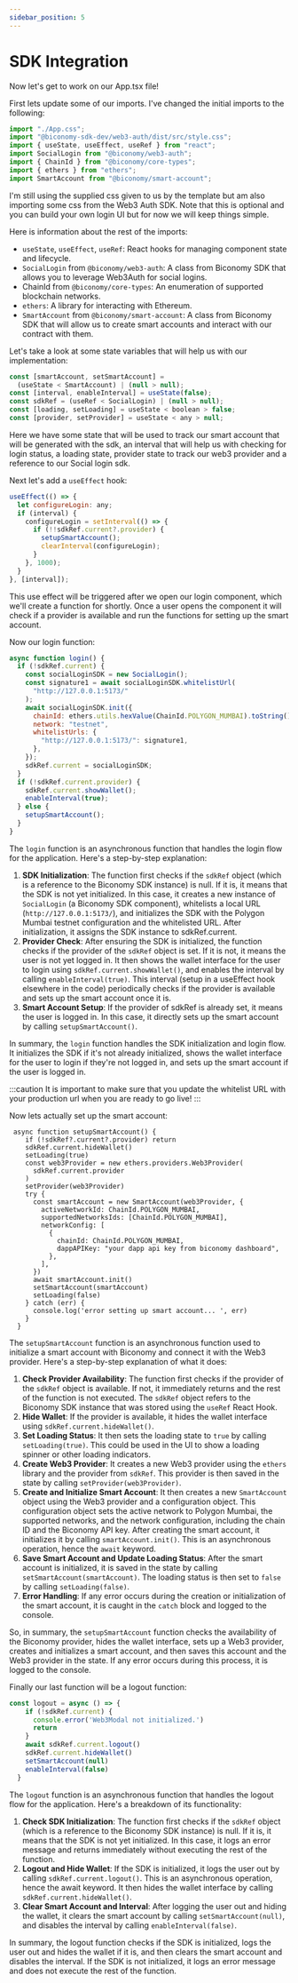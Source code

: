 ```yaml
---
sidebar_position: 5
---
```


# SDK Integration

Now let's get to work on our App.tsx file!

First lets update some of our imports. I've changed the initial imports to the following:

```js
import "./App.css";
import "@biconomy-sdk-dev/web3-auth/dist/src/style.css";
import { useState, useEffect, useRef } from "react";
import SocialLogin from "@biconomy/web3-auth";
import { ChainId } from "@biconomy/core-types";
import { ethers } from "ethers";
import SmartAccount from "@biconomy/smart-account";
```

I'm still using the supplied css given to us by the template but am also importing some css from the Web3 Auth SDK. Note that this is optional and you can build your own login UI but for now we will keep things simple.

Here is information about the rest of the imports:

- `useState`, `useEffect`, `useRef`: React hooks for managing component state and lifecycle.
- `SocialLogin` from `@biconomy/web3-auth`: A class from Biconomy SDK that allows you to leverage Web3Auth for social logins.
- ChainId from `@biconomy/core-types`: An enumeration of supported blockchain networks.
- `ethers`: A library for interacting with Ethereum.
- `SmartAccount` from `@biconomy/smart-account`: A class from Biconomy SDK that will allow us to create smart accounts and interact with our contract with them.

Let's take a look at some state variables that will help us with our implementation:

```js
const [smartAccount, setSmartAccount] =
  (useState < SmartAccount) | (null > null);
const [interval, enableInterval] = useState(false);
const sdkRef = (useRef < SocialLogin) | (null > null);
const [loading, setLoading] = useState < boolean > false;
const [provider, setProvider] = useState < any > null;
```

Here we have some state that will be used to track our smart account that will be generated with the sdk, an interval that will help us with checking for login status, a loading state, provider state to track our web3 provider and a reference to our Social login sdk.

Next let's add a `useEffect` hook:

```js
useEffect(() => {
  let configureLogin: any;
  if (interval) {
    configureLogin = setInterval(() => {
      if (!!sdkRef.current?.provider) {
        setupSmartAccount();
        clearInterval(configureLogin);
      }
    }, 1000);
  }
}, [interval]);
```

This use effect will be triggered after we open our login component, which we'll create a function for shortly. Once a user opens the component it will check if a provider is available and run the functions for setting up the smart account.

Now our login function:

```js
async function login() {
  if (!sdkRef.current) {
    const socialLoginSDK = new SocialLogin();
    const signature1 = await socialLoginSDK.whitelistUrl(
      "http://127.0.0.1:5173/"
    );
    await socialLoginSDK.init({
      chainId: ethers.utils.hexValue(ChainId.POLYGON_MUMBAI).toString(),
      network: "testnet",
      whitelistUrls: {
        "http://127.0.0.1:5173/": signature1,
      },
    });
    sdkRef.current = socialLoginSDK;
  }
  if (!sdkRef.current.provider) {
    sdkRef.current.showWallet();
    enableInterval(true);
  } else {
    setupSmartAccount();
  }
}
```

The `login` function is an asynchronous function that handles the login flow for the application. Here's a step-by-step explanation:

1. **SDK Initialization**: The function first checks if the `sdkRef` object (which is a reference to the Biconomy SDK instance) is null. If it is, it means that the SDK is not yet initialized. In this case, it creates a new instance of `SocialLogin` (a Biconomy SDK component), whitelists a local URL (`http://127.0.0.1:5173/`), and initializes the SDK with the Polygon Mumbai testnet configuration and the whitelisted URL. After initialization, it assigns the SDK instance to sdkRef.current.
2. **Provider Check**: After ensuring the SDK is initialized, the function checks if the provider of the `sdkRef` object is set. If it is not, it means the user is not yet logged in. It then shows the wallet interface for the user to login using `sdkRef.current.showWallet()`, and enables the interval by calling `enableInterval(true)`. This interval (setup in a useEffect hook elsewhere in the code) periodically checks if the provider is available and sets up the smart account once it is.
3. **Smart Account Setup**: If the provider of sdkRef is already set, it means the user is logged in. In this case, it directly sets up the smart account by calling `setupSmartAccount()`.

In summary, the `login` function handles the SDK initialization and login flow. It initializes the SDK if it's not already initialized, shows the wallet interface for the user to login if they're not logged in, and sets up the smart account if the user is logged in.

:::caution
It is important to make sure that you update the whitelist URL with your production url when you are ready to go live!
:::

Now lets actually set up the smart account:

```solidity
 async function setupSmartAccount() {
    if (!sdkRef?.current?.provider) return
    sdkRef.current.hideWallet()
    setLoading(true)
    const web3Provider = new ethers.providers.Web3Provider(
      sdkRef.current.provider
    )
    setProvider(web3Provider)
    try {
      const smartAccount = new SmartAccount(web3Provider, {
        activeNetworkId: ChainId.POLYGON_MUMBAI,
        supportedNetworksIds: [ChainId.POLYGON_MUMBAI],
        networkConfig: [
          {
            chainId: ChainId.POLYGON_MUMBAI,
            dappAPIKey: "your dapp api key from biconomy dashboard",
          },
        ],
      })
      await smartAccount.init()
      setSmartAccount(smartAccount)
      setLoading(false)
    } catch (err) {
      console.log('error setting up smart account... ', err)
    }
  }
```

The `setupSmartAccount` function is an asynchronous function used to initialize a smart account with Biconomy and connect it with the Web3 provider. Here's a step-by-step explanation of what it does:

1. **Check Provider Availability**: The function first checks if the provider of the `sdkRef` object is available. If not, it immediately returns and the rest of the function is not executed. The `sdkRef` object refers to the Biconomy SDK instance that was stored using the `useRef` React Hook.
2. **Hide Wallet**: If the provider is available, it hides the wallet interface using `sdkRef.current.hideWallet()`.
3. **Set Loading Status**: It then sets the loading state to `true` by calling `setLoading(true)`. This could be used in the UI to show a loading spinner or other loading indicators.
4. **Create Web3 Provider**: It creates a new Web3 provider using the `ethers` library and the provider from `sdkRef`. This provider is then saved in the state by calling `setProvider(web3Provider)`.
5. **Create and Initialize Smart Account**: It then creates a new `SmartAccount` object using the Web3 provider and a configuration object. This configuration object sets the active network to Polygon Mumbai, the supported networks, and the network configuration, including the chain ID and the Biconomy API key. After creating the smart account, it initializes it by calling `smartAccount.init()`. This is an asynchronous operation, hence the `await` keyword.
6. **Save Smart Account and Update Loading Status**: After the smart account is initialized, it is saved in the state by calling `setSmartAccount(smartAccount)`. The loading status is then set to `false` by calling `setLoading(false)`.
7. **Error Handling**: If any error occurs during the creation or initialization of the smart account, it is caught in the `catch` block and logged to the console.

So, in summary, the `setupSmartAccount` function checks the availability of the Biconomy provider, hides the wallet interface, sets up a Web3 provider, creates and initializes a smart account, and then saves this account and the Web3 provider in the state. If any error occurs during this process, it is logged to the console.

Finally our last function will be a logout function:

```js
const logout = async () => {
    if (!sdkRef.current) {
      console.error('Web3Modal not initialized.')
      return
    }
    await sdkRef.current.logout()
    sdkRef.current.hideWallet()
    setSmartAccount(null)
    enableInterval(false)
  }
```

The `logout` function is an asynchronous function that handles the logout flow for the application. Here's a breakdown of its functionality:

1. **Check SDK Initialization**: The function first checks if the `sdkRef` object (which is a reference to the Biconomy SDK instance) is null. If it is, it means that the SDK is not yet initialized. In this case, it logs an error message and returns immediately without executing the rest of the function.
2. **Logout and Hide Wallet**: If the SDK is initialized, it logs the user out by calling `sdkRef.current.logout()`. This is an asynchronous operation, hence the await keyword. It then hides the wallet interface by calling `sdkRef.current.hideWallet()`.
3. **Clear Smart Account and Interval**: After logging the user out and hiding the wallet, it clears the smart account by calling `setSmartAccount(null)`, and disables the interval by calling `enableInterval(false)`.

In summary, the logout function checks if the SDK is initialized, logs the user out and hides the wallet if it is, and then clears the smart account and disables the interval. If the SDK is not initialized, it logs an error message and does not execute the rest of the function.
